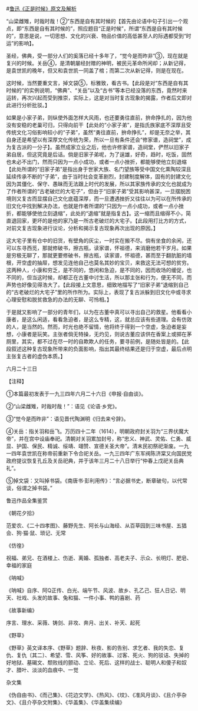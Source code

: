 #[鲁迅《正是时候》原文及解析](https://www.vrrw.net/wx/8459.html)

“山梁雌雉，时哉时哉！②”东西是自有其时候的【首先由论语中句子引出一个观点，即“东西是自有其时候的”，照应题目“正是时候”，所谓“东西是自有其时候的”，意思是说，一切思想、文化的兴衰、物品价值的高低甚至人的际遇都受到“时运”的影响】。

圣经，佛典，受一部分人们的奚落已经十多年了，“觉今是而昨非”③，现在就是复兴的时候。关岳④，是清朝屡经封赠的神明，被民元革命所闲却；从新记得，是袁世凯的晚年，但又和袁世凯一同盖了棺；而第二次从新记得，则是在现在。



这时候，当然要重文言，掉文袋⑤，标雅致，看古书。【此段是对“东西是自有其时候的”的实例说明，“佛典”、“关岳”以及“古书”等本已经没落的东西，竟然时来运转，再次兴起而受到推崇，实际上，这是对当时复古现象的揭露，作者后文即对此进行分析批驳。】

如果是小家子弟，则纵使外面怎样大风雨，也还要勇往直前，拚命挣扎的，因为他没有安稳的老巢可归，只得向前干【此处的“小家子弟”，是指氏族家底不深厚且受传统文化习俗影响较小的“子弟”，虽然“勇往直前，拚命挣扎”，却是无奈之举，其自身还是希望以有深厚文化传统为荣，所以一旦有条件还会“修家谱，造祠堂”，成为复古派的一分子】。虽然成家立业之后，他也许修家谱，造祠堂，俨然以旧家子弟自居，但这究竟是后话。倘是旧家子弟呢，为了逞雄，好奇，趋时，吃饭，固然也未必不出门，然而只因为一点小成功，或者一点小挫折，都能够使他立刻退缩【此处所谓的“旧家子弟”是指出身于世家大族、名门望族等受中国文化熏陶较深且延续传承不断的“子弟”，由于当时社会变革剧烈，封建制度解体，固有的封建文化因为其僵化、保守、愚昧而无法跟上时代的发展，所以其家族传承的文化也就成为了作者所谓的“古老破烂的大宅子”，但由于“旧家子弟”受其影响甚深，一旦摆脱困境则又复古而显摆自己文化底蕴深厚，而一旦遭遇挫折又往往以为可以在所传承的旧文化中找到解决办法，也就是作者所谓的“只因为一点小成功，或者一点小挫折，都能够使他立刻退缩”，此处的“退缩”就是指复古】。这一缩而且缩得不小，简直退回家，更坏的是他的家乃是一所古老破烂的大宅子。【此段用打比方的方式，对前文复古现象进行议论，分析和揭示复古现象再次出现的原因。】

这大宅子里有仓中的旧货，有壁角的灰尘，一时实在搬不尽。倘有坐食的余闲，还可以东寻西觅，那就修破书，擦古瓶，读家谱，怀祖德，来消磨他若干岁月。如果是穷极无聊了，那就更要修破书，擦古瓶，读家谱，怀祖德，甚而至于翻肮脏的墙根，开空虚的抽屉，想发见连他自己也莫名其妙的宝贝，来救这无法可想的贫穷。这两种人，小康和穷乏，是不同的，悠闲和急迫，是不同的，因而收场的缓促，也不同的，但当这时候，却都正在古董中讨生活，所以那主张和行为，便无不同，而声势也好像见得浩大了。【此段接上文意思，细致地描写了“旧家子弟”退缩到自己的“古老破烂的大宅子”里的所作所为。实际上，表现了复古派躲到旧文化中或寻求心理安慰和脱贫救急的办法的无聊、可怜相。】

于是就又影响了一部分的青年们，以为在古董中真可以寻出自己的救星。他看看小康者，是这么闲适，看看急迫者，是这么专精，这，就总应该有些道理。会有仿效的人，是当然的。然而，时光也绝不留情，他将终于得到一个空虚，急迫者是妄想，小康者是玩笑。主张者倘无特操，无灼见，则说古董应该供在香案上或掷在茅厕里，其实，都不过在尽一时的自欺欺人的任务，要寻前例，是随处皆是的。【此段叙述这种复古现象所带来的负面影响，指出其最终结果还是归于空虚，最后点明主张复古者的虚伪本质。】

六月二十三日



【注释】

①本篇最初发表于一九三四年六月二十六日《申报·自由谈》。

②“山梁雌雉，时哉时哉！”：语见《论语·乡党》。

③“觉今是而昨非”：语见晋代陶渊明《归去来兮辞》。

④关岳：指关羽和岳飞。万历四十二年（1614），明朝政府封关羽为“三界伏魔大帝”，并在宫中设庙奉祀。清朝对关羽累加封号，称“忠义、神武、灵佑、仁勇、威显、护国、保民、精诚、绥靖、翊赞、宣德关圣大帝”。清末民初祭祀渐废。一九一四年袁世凯在称帝前重新下令合祀关岳。一九三四年广东军阀陈济棠又向国民党政府提议恢复孔丘及关岳祀典，并于该年三月二十八日举行“仲春上戊祀关岳典礼”。

⑤掉文袋：又叫掉书袋。《南唐书·彭利用传》：“言必据书史，断章破句，以代常谈，俗谓之掉书袋。”

鲁迅作品全集鉴赏

《朝花夕拾》

范爱农、《二十四孝图》、藤野先生、阿长与山海经、从百草园到三味书屋、五猖会、狗·猫·鼠、琐记、无常

《仿徨》

祝福、弟兄、在酒楼上、伤逝、离婚、孤独者、高老夫子、示众、长明灯、肥皂、幸福的家庭

《呐喊》

《呐喊》自序、阿Q正传、白光、端午节、风波、故乡、孔乙己、狂人日记、明天、社戏、头发的故事、兔和猫、一件小事、鸭的喜剧、药

《故事新编》

序言、理水、采薇、铸剑、非攻、奔月、出关、补天、起死

《野草》

《野草》英文译本序、《野草》题辞、秋夜、影的告别、求乞者、我的失恋、复仇、复仇〔其二〕、希望、雪、风筝、好的故事、过客、死火、狗的驳诘、失掉的好地狱、墓碣文、颓败线的颤动、立论、死后、这样的战士、聪明人和傻子和奴才、腊叶、淡淡的血痕中、一觉

杂文集

《伪自由书》、《而己集》、《花边文学》、《热风》、《坟》、《准风月谈》、《且介亭杂文》、《且介亭杂文附集》、《华盖集》、《华盖集续编》


